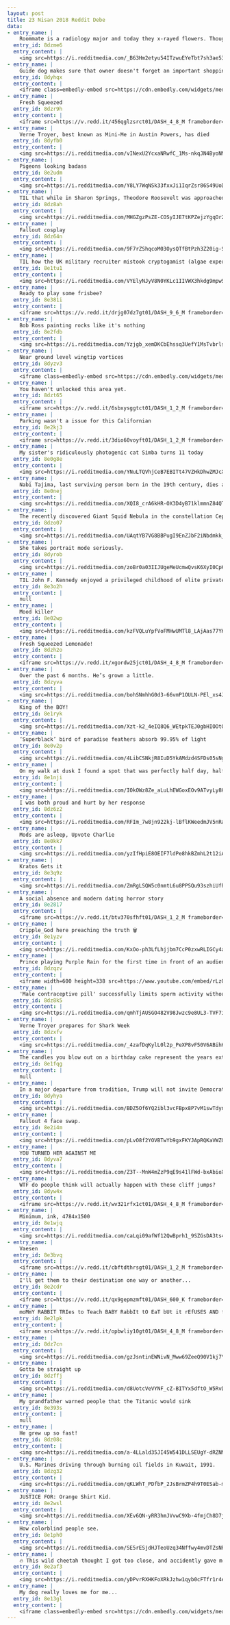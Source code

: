 ```yaml
---
layout: post
title: 23 Nisan 2018 Reddit Debe
data:
- entry_name: |
    Roommate is a radiology major and today they x-rayed flowers. Thought you guys might enjoy
  entry_id: 8dzme6
  entry_content: |
    <img src=https://i.redditmedia.com/_B63Hm2etyu54ITzwuEYeTbt7sh3ae53AHV3-oVUFBg.jpg?s=945aa10f4187b473d47b3ef6b29fccf5 frameborder=0>
- entry_name: |
    Guide dog makes sure that owner doesn't forget an important shopping stop
  entry_id: 8dyhqx
  entry_content: |
    <iframe class=embedly-embed src=https://cdn.embedly.com/widgets/media.html?src=https%3A%2F%2Fgfycat.com%2Fifr%2FFrigidSlushyHamadryad&url=https%3A%2F%2Fgfycat.com%2FFrigidSlushyHamadryad&image=https%3A%2F%2Fthumbs.gfycat.com%2FFrigidSlushyHamadryad-size_restricted.gif&key=522baf40bd3911e08d854040d3dc5c07&type=text%2Fhtml&schema=gfycat width=600 height=1067 scrolling=no frameborder=0 allowfullscreen></iframe>
- entry_name: |
    Fresh Squeezed
  entry_id: 8dzr9h
  entry_content: |
    <iframe src=https://v.redd.it/456qglzsrct01/DASH_4_8_M frameborder=0></iframe>
- entry_name: |
    Verne Troyer, best known as Mini-Me in Austin Powers, has died
  entry_id: 8dyfb0
  entry_content: |
    <img src=https://i.redditmedia.com/vINexU2YcxaNRwfC_1Ms-nkqJN4ByoNMVkGFEURdDUc.jpg?s=cbfdbef79b3e0e92011118f38ed7d57d frameborder=0>
- entry_name: |
    Pigeons looking badass
  entry_id: 8e2udm
  entry_content: |
    <img src=https://i.redditmedia.com/Y8LY7WqNSk33fxxJi1IqrZsr86S49UoDhcjavp8d5E4.jpg?s=c056107a8dc467fd2c6d27b3a849643a frameborder=0>
- entry_name: |
    TIL that while in Sharon Springs, Theodore Roosevelt was approached by a 12-year-old girl who asked if he would like to have a badger. Expecting to humor her, he agreed, and the girl came back with a 2-week-old badger. President Roosevelt named him Josiah and he became one of the presidential pets.
  entry_id: 8dz8ah
  entry_content: |
    <img src=https://i.redditmedia.com/MHGZgzPsZE-COSyIJE7tKPZejzYgqOr234TVxRhdZz0.jpg?s=5af7057688dee42920121613a5877bd9 frameborder=0>
- entry_name: |
    Fallout cosplay
  entry_id: 8dz64n
  entry_content: |
    <img src=https://i.redditmedia.com/9F7rZShqcoM03OysQTfBtPzh3Z20ig-S7eJNtEVAP3Y.jpg?s=267e459d868b613abc4bd9898e930fed frameborder=0>
- entry_name: |
    TIL how the UK military recruiter mistook cryptogamist (algae expert) for cryptogramist and sent Geoffrey Tandy to join the code breakers; he wasn't so useful until captured German papers arrived water-logged; with his expertise they salvaged them, cracked the code, and hastened the victory.
  entry_id: 8e1tu1
  entry_content: |
    <img src=https://i.redditmedia.com/VYElyNJyV8N0YKLc1IIVWX3hkdg9mpwSMc-sHJe8P-Q.jpg?s=760147fe11cccaabdf25ac684f91dd04 frameborder=0>
- entry_name: |
    Ready to play some frisbee?
  entry_id: 8e381i
  entry_content: |
    <iframe src=https://v.redd.it/drjg07dz7gt01/DASH_9_6_M frameborder=0></iframe>
- entry_name: |
    Bob Ross painting rocks like it's nothing
  entry_id: 8e2fdb
  entry_content: |
    <img src=https://i.redditmedia.com/Yzjgb_xemDKCbEhssq3UefY1MsTvbrlsFWbmf_wW96E.gif?fm=jpg&s=c30c60cb99b311b0b8db7b4132253662 frameborder=0>
- entry_name: |
    Near ground level wingtip vortices
  entry_id: 8dyzv3
  entry_content: |
    <iframe class=embedly-embed src=https://cdn.embedly.com/widgets/media.html?src=https%3A%2F%2Fgfycat.com%2Fifr%2FGleamingZealousBlacknorwegianelkhound&url=https%3A%2F%2Fgfycat.com%2FGleamingZealousBlacknorwegianelkhound&image=https%3A%2F%2Fthumbs.gfycat.com%2FGleamingZealousBlacknorwegianelkhound-size_restricted.gif&key=522baf40bd3911e08d854040d3dc5c07&type=text%2Fhtml&schema=gfycat width=600 height=600 scrolling=no frameborder=0 allowfullscreen></iframe>
- entry_name: |
    You haven't unlocked this area yet.
  entry_id: 8dzt65
  entry_content: |
    <iframe src=https://v.redd.it/6sbxysggtct01/DASH_1_2_M frameborder=0></iframe>
- entry_name: |
    Parking wasn't a issue for this Californian
  entry_id: 8e2kj3
  entry_content: |
    <iframe src=https://v.redd.it/3dio60voyft01/DASH_1_2_M frameborder=0></iframe>
- entry_name: |
    My sister's ridiculously photogenic cat Simba turns 11 today
  entry_id: 8e0g8e
  entry_content: |
    <img src=https://i.redditmedia.com/YNuLTQVhjCeB7EBITt47VZHkDhwZMJcXOEaiXZSsX6c.jpg?s=26e780ce82b8aa128d96700110df5585 frameborder=0>
- entry_name: |
    Nabi Tajima, last surviving person born in the 19th century, dies at age 117
  entry_id: 8e0nej
  entry_content: |
    <img src=https://i.redditmedia.com/XQI8_crA6kHR-OX3D4yB71klmmnZ84QT3eztocmxbFk.jpg?s=c6dc22ffd05138c2d6b845048f448161 frameborder=0>
- entry_name: |
    The recently discovered Giant Squid Nebula in the constellation Cepheus
  entry_id: 8dzo07
  entry_content: |
    <img src=https://i.redditmedia.com/UAqtYB7VG8BBPugI9EnZJbF2iNbdmkk_S3W066ukAac.jpg?s=336c084eaec23a49a0123070e3863c99 frameborder=0>
- entry_name: |
    She takes portrait mode seriously.
  entry_id: 8dyrob
  entry_content: |
    <img src=https://i.redditmedia.com/zoBr0a03IIJUgeMeUcmwQvsK6XyI0CpKyImBcNV1Hdk.jpg?s=be49117f4155d9c922c6e9060fb028f3 frameborder=0>
- entry_name: |
    TIL John F. Kennedy enjoyed a privileged childhood of elite private schools, sailboats, servants and summer homes during the Great Depression. He later claimed that he only learned about the Great Depression in the books he read while attending Harvard.
  entry_id: 8e3o2h
  entry_content: |
    null
- entry_name: |
    Mood killer
  entry_id: 8e02wp
  entry_content: |
    <img src=https://i.redditmedia.com/kzFVQLuYpfVoFMHwUMTl8_LAjAas77YK91XH6yPVBjc.png?s=11e8eb93223525207ff1fcd81b920e2d frameborder=0>
- entry_name: |
    Fresh Squeezed Lemonade!
  entry_id: 8dzh2o
  entry_content: |
    <iframe src=https://v.redd.it/xgordw25jct01/DASH_4_8_M frameborder=0></iframe>
- entry_name: |
    Over the past 6 months. He’s grown a little.
  entry_id: 8dzyva
  entry_content: |
    <img src=https://i.redditmedia.com/bohSNmhhG0d3-66vmP1OULN-PEl_xs4JUbpMNcbYC1M.jpg?s=bd7be6b2c0f8df06787a18e849cff157 frameborder=0>
- entry_name: |
    King of the BOY!
  entry_id: 8e1ryk
  entry_content: |
    <img src=https://i.redditmedia.com/Xzt-k2_4eIQ8Q6_WEtpkTEJ0gbHIOOtQM2bNApV3di0.jpg?s=0c3c0b0f3009750df08e99b3187a5f01 frameborder=0>
- entry_name: |
    ‘Superblack’ bird of paradise feathers absorb 99.95% of light
  entry_id: 8e0v2p
  entry_content: |
    <img src=https://i.redditmedia.com/4LibCSNkjR8IuD5YkAMdzd4SFDs05sNgT1_DUv95Jmk.jpg?s=17442801eda7b565e05c994db9d46a04 frameborder=0>
- entry_name: |
    On my walk at dusk I found a spot that was perfectly half day, half night.
  entry_id: 8e1nji
  entry_content: |
    <img src=https://i.redditmedia.com/IOkOWz8Ze_aLuLhEWGoxEOv9ATvyLy8HSUdlbqL6HxY.jpg?s=9cf389d8ef216a27d05df1ea07499b52 frameborder=0>
- entry_name: |
    I was both proud and hurt by her response
  entry_id: 8dz6z2
  entry_content: |
    <img src=https://i.redditmedia.com/RFIm_7w8jn922kj-lBflKWeedmJV5nRaoS5YMgfIH9Y.jpg?s=ffa5c5da35be9649f43587a506f754a6 frameborder=0>
- entry_name: |
    Mods are asleep, Upvote Charlie
  entry_id: 8e0kk7
  entry_content: |
    <img src=https://i.redditmedia.com/yzIfHpiE8OEIF7ldPe8hkBZmhL2t12iAlg82-YjUiGQ.jpg?s=0f9c8067cf9c173adfb6e69695bd380f frameborder=0>
- entry_name: |
    Kratos Gets it
  entry_id: 8e3q9z
  entry_content: |
    <img src=https://i.redditmedia.com/ZmRgLSQW5c0nmtL6u8PPSQu93szhiUfhj-6l4D6tbkw.jpg?s=6b0ca60c69ad03e54f3aa49de3f235a3 frameborder=0>
- entry_name: |
    A social absence and modern dating horror story
  entry_id: 8e2817
  entry_content: |
    <iframe src=https://v.redd.it/btv370sfhft01/DASH_1_2_M frameborder=0></iframe>
- entry_name: |
    Cripple_God here preaching the truth 🗑
  entry_id: 8e1yzv
  entry_content: |
    <img src=https://i.redditmedia.com/KxOo-ph3LfLhjjbm7CcP0zxwRLIGCy4aqsOlZAR6o4M.jpg?s=580e7d5162a884326cced9b793702e90 frameborder=0>
- entry_name: |
    Prince playing Purple Rain for the first time in front of an audience. They have no idea what they are witnessing. He Kills it.
  entry_id: 8dzqzv
  entry_content: |
    <iframe width=600 height=338 src=https://www.youtube.com/embed/rLzOgTRtQi0?feature=oembed&enablejsapi=1 frameborder=0 allow=autoplay; encrypted-media allowfullscreen></iframe>
- entry_name: |
    'Male contraceptive pill' successfully limits sperm activity without side effects, scientists find
  entry_id: 8dz8k5
  entry_content: |
    <img src=https://i.redditmedia.com/qmhTjAUSGO482V98Jwzc9e8UL3-TVF7iOBQNBV0mMQU.jpg?s=5e5f82222435ad1df4eac4a6733288a2 frameborder=0>
- entry_name: |
    Verne Troyer prepares for Shark Week
  entry_id: 8dzxfv
  entry_content: |
    <img src=https://i.redditmedia.com/_4zafDqKylL0l2p_PeXP8vF50V6ABihH2kTjNaoSvTk.jpg?s=197a516172aaf2c9acf8a11685a5177d frameborder=0>
- entry_name: |
    The candles you blow out on a birthday cake represent the years extinguished from your life
  entry_id: 8e1fqg
  entry_content: |
    null
- entry_name: |
    In a major departure from tradition, Trump will not invite Democrats or the media to his first state dinner
  entry_id: 8dyhya
  entry_content: |
    <img src=https://i.redditmedia.com/BDZ5Of6YQ2ibl3vcFBpx8P7vM1swTdynJw9uyF9R7hQ.jpg?s=3a64feb2042a40d487269ea24a58f8b6 frameborder=0>
- entry_name: |
    Fallout 4 face swap.
  entry_id: 8e2i4m
  entry_content: |
    <img src=https://i.redditmedia.com/pLvO8f2YOVBTwYb9gxFKYJApRQKaVWZOGqNytQmb2AI.jpg?s=c2db7211e88d57d2b4a35f9098d0a2e9 frameborder=0>
- entry_name: |
    YOU TURNED HER AGAINST ME
  entry_id: 8dyva7
  entry_content: |
    <img src=https://i.redditmedia.com/Z3T--MnW4mZzP9qE9s41lFWd-bxAbioXDB7dQ1AnpZY.png?s=3067205123436e89c3bb1aee4bbc6357 frameborder=0>
- entry_name: |
    WTF do people think will actually happen with these cliff jumps?
  entry_id: 8dyw4x
  entry_content: |
    <iframe src=https://v.redd.it/wv321rfx1ct01/DASH_4_8_M frameborder=0></iframe>
- entry_name: |
    Minimum, ink, 4784x1500
  entry_id: 8e1wjq
  entry_content: |
    <img src=https://i.redditmedia.com/caLqi09afWf12QwBprh1_9SZGsDA3ts4yS5nMcWeuxk.png?s=66e123f6d914627e853bb4a65b5e5fc0 frameborder=0>
- entry_name: |
    Vaesen
  entry_id: 8e3bvq
  entry_content: |
    <iframe src=https://v.redd.it/cbftdthrsgt01/DASH_1_2_M frameborder=0></iframe>
- entry_name: |
    I'll get them to their destination one way or another...
  entry_id: 8e2cdr
  entry_content: |
    <iframe src=https://v.redd.it/qx9gepmzmft01/DASH_600_K frameborder=0></iframe>
- entry_name: |
    moMmY RABBIT TRIes to Teach BABY RabbIt tO EaT bUt it rEfUSES AND fuCKiNg dies
  entry_id: 8e2lpk
  entry_content: |
    <iframe src=https://v.redd.it/opbwliy10gt01/DASH_4_8_M frameborder=0></iframe>
- entry_name: |
  entry_id: 8dz7cn
  entry_content: |
    <img src=https://i.redditmedia.com/gzJsntinEWNivN_Mww69ZeeQ90V1kj7YCHXBPB1zNSo.jpg?s=4d167847155f0682900e59c249f4d15c frameborder=0>
- entry_name: |
    Gotta be straight up
  entry_id: 8dzffj
  entry_content: |
    <img src=https://i.redditmedia.com/d8UotcVeVYNF_cZ-BITYx5dftO_W5RvD2KeWQqT2Ps8.png?s=a20b9769e67788d65bb9af185acc4bea frameborder=0>
- entry_name: |
    My grandfather warned people that the Titanic would sink
  entry_id: 8e393s
  entry_content: |
    null
- entry_name: |
    He grew up so fast!
  entry_id: 8dz08c
  entry_content: |
    <img src=https://i.redditmedia.com/a-4LLald35JI45W541DLLSEUgY-dRZNMQyEVDjFUQSA.jpg?s=a28524545396e80c769bae0ee2b303e1 frameborder=0>
- entry_name: |
    U.S. Marines driving through burning oil fields in Kuwait, 1991.
  entry_id: 8dzg32
  entry_content: |
    <img src=https://i.redditmedia.com/qKLWhT_PDfbP_2JsBrmZP4h9T0ESab-mV8uwGIajYGY.jpg?s=97d187fc193ed24b5809966e922614dc frameborder=0>
- entry_name: |
    JUSTICE FOR: Orange Shirt Kid.
  entry_id: 8e2wsl
  entry_content: |
    <img src=https://i.redditmedia.com/XEv6QN-yRR3hmJVvwC9Xb-4fmjCh8D7jJllRNwNaG5k.png?s=37d51e19c795c3ab740debaf932b345b frameborder=0>
- entry_name: |
    How colorblind people see.
  entry_id: 8e1ph0
  entry_content: |
    <img src=https://i.redditmedia.com/SE5rESjdHJTeoUzq34Nffwy4mvDTZsNRNLtYyJBd12g.jpg?s=64c44e1ac4b472f6ecb84fcd51a3380b frameborder=0>
- entry_name: |
    🔥 This wild cheetah thought I got too close, and accidently gave me the best picture ever.
  entry_id: 8e2af3
  entry_content: |
    <img src=https://i.redditmedia.com/yDPvrRXHKFoXRkJzhw1qyb0cFTfr1r4e5w2FECIVkPo.jpg?s=9745e12ad8eecc70ef9175d493a770af frameborder=0>
- entry_name: |
    My dog really loves me for me...
  entry_id: 8e13gl
  entry_content: |
    <iframe class=embedly-embed src=https://cdn.embedly.com/widgets/media.html?src=https%3A%2F%2Fgfycat.com%2Fifr%2FConfusedPhonyGalapagoshawk&url=https%3A%2F%2Fgfycat.com%2FConfusedPhonyGalapagoshawk&image=https%3A%2F%2Fthumbs.gfycat.com%2FConfusedPhonyGalapagoshawk-size_restricted.gif&key=522baf40bd3911e08d854040d3dc5c07&type=text%2Fhtml&schema=gfycat width=600 height=1067 scrolling=no frameborder=0 allowfullscreen></iframe>
---
```

